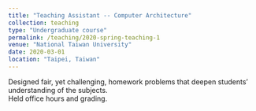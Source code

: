 ```yaml
---
title: "Teaching Assistant -- Computer Architecture"
collection: teaching
type: "Undergraduate course"
permalink: /teaching/2020-spring-teaching-1
venue: "National Taiwan University"
date: 2020-03-01
location: "Taipei, Taiwan"
---
```


Designed fair, yet challenging, homework problems that deepen students’ understanding of the subjects.  
Held office hours and grading.